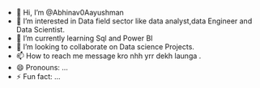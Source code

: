 - 👋 Hi, I’m @Abhinav0Aayushman
- 👀 I’m interested in Data field sector like data analyst,data Engineer and Data Scientist.
- 🌱 I’m currently learning Sql and Power BI
- 💞️ I’m looking to collaborate on Data science Projects.
- 📫 How to reach me message kro nhh yrr dekh launga .
- 😄 Pronouns: ...
- ⚡ Fun fact: ...

<!---
Abhinav0Aayushman/Abhinav0Aayushman is a ✨ special ✨ repository because its `README.md` (this file) appears on your GitHub profile.
You can click the Preview link to take a look at your changes.
--->
